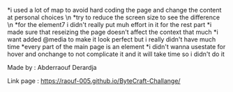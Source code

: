*i used a lot of map to avoid hard coding the page and change the content at personal choices \n
*try to reduce the screen size to see the difference \n
*for the element7 i didn't really put muh effort in it for the rest part 
*i made sure that reseizing the page doesn't affect the context that much 
*i want added @media to make it look perfect but i really didn't have much time 
*every part of the main page is an element 
*i didn't wanna usestate for hover and onchange to not complicate it and it will take time so i didn't do it

Made by :
Abderraouf Derardja 

Link page :
https://raouf-005.github.io/ByteCraft-Challange/
